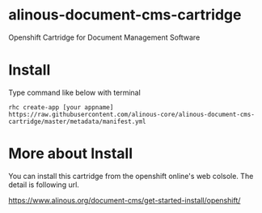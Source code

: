 alinous-document-cms-cartridge
==============================

Openshift Cartridge for Document Management Software

Install
==========
Type command like below with terminal


```
rhc create-app [your appname] https://raw.githubusercontent.com/alinous-core/alinous-document-cms-cartridge/master/metadata/manifest.yml
```

More about Install
==========
You can install this cartridge from the openshift online's web colsole.
The detail is following url.

https://www.alinous.org/document-cms/get-started-install/openshift/
